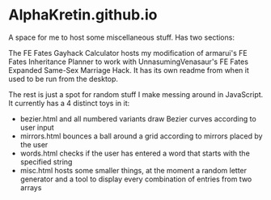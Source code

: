 # AlphaKretin.github.io
A space for me to host some miscellaneous stuff. Has two sections:

The FE Fates Gayhack Calculator hosts my modification of armarui's FE Fates Inheritance Planner to work with UnnasumingVenasaur's FE Fates Expanded Same-Sex Marriage Hack. It has its own readme from when it used to be run from the desktop.

The rest is just a spot for random stuff I make messing around in JavaScript. It currently has a 4 distinct toys in it: 
  - bezier.html and all numbered variants draw Bezier curves according to user input 
  - mirrors.html bounces a ball around a grid according to mirrors placed by the user
  - words.html checks if the user has entered a word that starts with the specified string
  - misc.html hosts some smaller things, at the moment a random letter generator and a tool to display every combination of entries from two arrays
